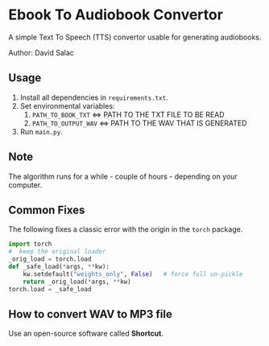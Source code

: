 # Ebook To Audiobook Convertor
A simple Text To Speech (TTS) convertor usable for generating audiobooks.

Author: David Salac

## Usage
1. Install all dependencies in `requirements.txt`.
2. Set environmental variables:
   1. `PATH_TO_BOOK_TXT` <=> PATH TO THE TXT FILE TO BE READ
   2. `PATH_TO_OUTPUT_WAV` <=> PATH TO THE WAV THAT IS GENERATED
3. Run `main.py`.

## Note
The algorithm runs for a while - couple of hours - depending on your computer.

## Common Fixes
The following fixes a classic error with the origin in the `torch` package.
```python
import torch
#  keep the original loader
_orig_load = torch.load
def _safe_load(*args, **kw):
    kw.setdefault("weights_only", False)   # force full un‑pickle
    return _orig_load(*args, **kw)
torch.load = _safe_load
```

## How to convert WAV to MP3 file
Use an open-source software called **Shortcut**.
